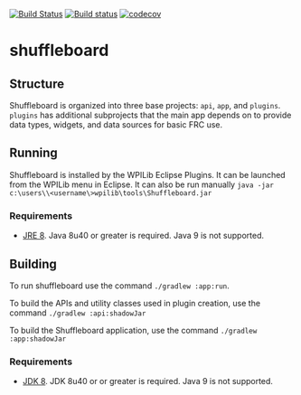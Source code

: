 [![Build Status](https://travis-ci.org/wpilibsuite/shuffleboard.svg?branch=master)](https://travis-ci.org/wpilibsuite/shuffleboard)
[![Build status](https://ci.appveyor.com/api/projects/status/auljw926o10sea4w/branch/master?svg=true)](https://ci.appveyor.com/project/AustinShalit/shuffleboard/branch/master)
[![codecov](https://codecov.io/gh/wpilibsuite/shuffleboard/branch/master/graph/badge.svg)](https://codecov.io/gh/wpilibsuite/shuffleboard)

# shuffleboard


## Structure

Shuffleboard is organized into three base projects: `api`, `app`, and `plugins`. `plugins` has additional
subprojects that the main app depends on to provide data types, widgets, and data sources for basic FRC use.

## Running

Shuffleboard is installed by the WPILib Eclipse Plugins. It can be launched from the WPILib menu in Eclipse.
It can also be run manually `java -jar c:\users\\<username\>wpilib\tools\Shuffleboard.jar`

### Requirements
- [JRE 8](http://www.oracle.com/technetwork/java/javase/downloads/jre8-downloads-2133155.html). Java 8u40 or greater is required. Java 9 is not supported.

## Building

To run shuffleboard use the command `./gradlew :app:run`.

To build the APIs and utility classes used in plugin creation, use the command `./gradlew :api:shadowJar`

To build the Shuffleboard application, use the command `./gradlew :app:shadowJar`

### Requirements
- [JDK 8](http://www.oracle.com/technetwork/java/javase/downloads/jdk8-downloads-2133151.html). JDK 8u40 or or greater is required. Java 9 is not supported.
